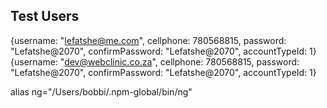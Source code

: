 ## Test Users

{username: "lefatshe@me.com", cellphone: 780568815, password: "Lefatshe@2070", confirmPassword: "Lefatshe@2070", accountTypeId: 1}
{username: "dev@webclinic.co.za", cellphone: 780568815, password: "Lefatshe@2070", confirmPassword: "Lefatshe@2070", accountTypeId: 1}

alias ng="/Users/bobbi/.npm-global/bin/ng"
